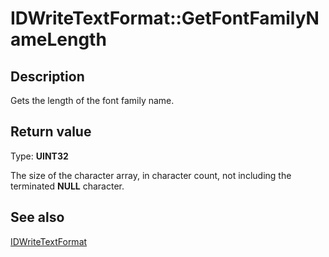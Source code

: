 # IDWriteTextFormat::GetFontFamilyNameLength

## Description

 Gets the length of the font family name.

## Return value

Type: **UINT32**

The size of the character array, in character count, not including the terminated **NULL** character.

## See also

[IDWriteTextFormat](https://learn.microsoft.com/windows/win32/api/dwrite/nn-dwrite-idwritetextformat)